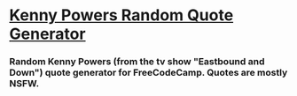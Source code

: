 # [Kenny Powers Random Quote Generator](http://codepen.io/schap843/debug/VaLdYK)

### Random Kenny Powers (from the tv show "Eastbound and Down") quote generator for FreeCodeCamp. Quotes are mostly NSFW.
